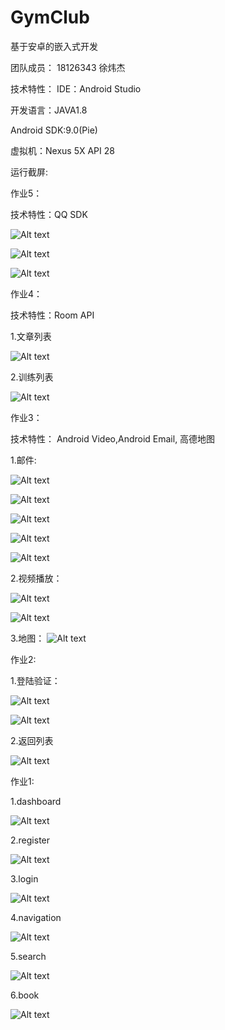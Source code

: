 # GymClub
基于安卓的嵌入式开发

团队成员：
  18126343 徐炜杰
  
技术特性：
  IDE：Android Studio
  
  开发语言：JAVA1.8
  
  Android SDK:9.0(Pie)
  
  虚拟机：Nexus 5X API 28

运行截屏:

作业5：

技术特性：QQ SDK

![Alt text](https://github.com/RheinX/GymClub/blob/master/screenshots/QQlogin1.jpeg)

![Alt text](https://github.com/RheinX/GymClub/blob/master/screenshots/QQlogin2.jpeg)

![Alt text](https://github.com/RheinX/GymClub/blob/master/screenshots/QQlogin3.jpeg)

作业4：

技术特性：Room API

1.文章列表

![Alt text](https://github.com/RheinX/GymClub/blob/master/screenshots/articles.jpeg)

2.训练列表

![Alt text](https://github.com/RheinX/GymClub/blob/master/screenshots/train_info.jpeg)


作业3：

技术特性： Android Video,Android Email, 高德地图

1.邮件:

![Alt text](https://github.com/RheinX/GymClub/blob/master/screenshots/email1.jpg)

![Alt text](https://github.com/RheinX/GymClub/blob/master/screenshots/email2.jpg)

![Alt text](https://github.com/RheinX/GymClub/blob/master/screenshots/email3.jpg)

![Alt text](https://github.com/RheinX/GymClub/blob/master/screenshots/email4.jpg)

![Alt text](https://github.com/RheinX/GymClub/blob/master/screenshots/email5.jpg)

2.视频播放：

![Alt text](https://github.com/RheinX/GymClub/blob/master/screenshots/video1.jpg)

![Alt text](https://github.com/RheinX/GymClub/blob/master/screenshots/video2.jpg)

3.地图：
![Alt text](https://github.com/RheinX/GymClub/blob/master/screenshots/map.jpg)

作业2:

1.登陆验证：

![Alt text](https://github.com/RheinX/GymClub/blob/master/screenshots/loginFail.jpeg)

![Alt text](https://github.com/RheinX/GymClub/blob/master/screenshots/WechatIMG5.jpeg)

2.返回列表

![Alt text](https://github.com/RheinX/GymClub/blob/master/screenshots/loginSuccess.jpeg)

作业1:

1.dashboard

![Alt text](https://github.com/RheinX/GymClub/blob/master/screenshots/dashboard.png)

2.register

![Alt text](https://github.com/RheinX/GymClub/blob/master/screenshots/register.png)

3.login

![Alt text](https://github.com/RheinX/GymClub/blob/master/screenshots/login.png)

4.navigation

![Alt text](https://github.com/RheinX/GymClub/blob/master/screenshots/navigation.png)

5.search

![Alt text](https://github.com/RheinX/GymClub/blob/master/screenshots/search.png)

6.book

![Alt text](https://github.com/RheinX/GymClub/blob/master/screenshots/book.png)
